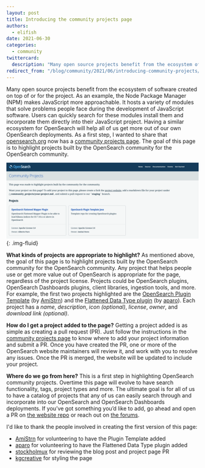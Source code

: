 ```yaml
---
layout: post
title: Introducing the community projects page
authors: 
  - elifish
date: 2021-06-30
categories:
  - community
twittercard:
  description: "Many open source projects benefit from the ecosystem of software created on top of or for the project. As a first steps towards having a robust ecosystem, opensearch.org now has added a community projects page to highlight projects created for the OpenSearch community by the OpenSearch community... "
redirect_from: "/blog/community/2021/06/introducing-community-projects/"
---
```


Many open source projects benefit from the ecosystem of software created on top of or for the project. As an example, the Node Package Manager (NPM) makes JavaScript more approachable. It hosts a variety of modules that solve problems people face during the development of JavaScript software. Users can quickly search for these modules install them and incorporate them directly into their JavaScript project. Having a similar ecosystem for OpenSearch will help all of us get more out of our own OpenSearch deployments. As a first step, I wanted to share that [opensearch.org](/) now has a [community projects page](/community_projects/). The goal of this page is to highlight projects built by the OpenSearch community for the OpenSearch community.

![OpenSearch Community Projects Page](/assets/media/blog-images/2021-06-30-introducing-community-projects/screenshot.png){: .img-fluid}

**What kinds of projects are appropriate to highlight?**
As mentioned above, the goal of this page is to highlight projects built by the OpenSearch community for the OpenSearch community. Any project that helps people use or get more value out of OpenSearch is appropriate for the page, regardless of the project license. Projects could be OpenSearch plugins, OpenSearch Dashboards plugins, client libraries, ingestion tools, and more. For example, the first two projects highlighted are the [OpenSearch Plugin Template](https://github.com/AmiStrn/opensearch-plugin-template-java) (by [AmiStrn](https://github.com/AmiStrn)) and the [Flattened Data Type plugin](https://github.com/aparo/opensearch-flattened-mapper-plugin) (by [aparo](https://github.com/aparo)). Each project has a *name*, *description*, *icon (optional)*, *license*, *owner*, and *download link (optional)*. 

**How do I get a project added to the page?**
Getting a project added is as simple as creating a pull request (PR). Just follow the instructions in the [community projects page](/community_projects/) to know where to add your project information and submit a PR. Once you have created the PR, one or more of the OpenSearch website maintainers will review it, and work with you to resolve any issues. Once the PR is merged, the website will be updated to include your project. 

**Where do we go from here?**
This is a first step in highlighting OpenSearch community projects. Overtime this page will evolve to have search functionality, tags, project types and more. The ultimate goal is for all of us to have a catalog of projects that any of us can easily search through and incorporate into our OpenSearch and OpenSearch Dashboards deployments. If you’ve got something you’d like to add, go ahead and open a PR on [the website repo](https://github.com/opensearch-project/project-website) or reach out on [the forums](https://discuss.opendistrocommunity.dev/).

I'd like to thank the people involved in creating the first version of this page:
* [AmiStrn](https://github.com/AmiStrn) for volunteering to have the Plugin Template added
* [aparo](https://github.com/aparo) for volunteering to have the Flattened Data Type plugin added
* [stockholmux](https://github.com/stockholmux) for reviewing the blog post and project page PR
* [kgcreative](https://github.com/kgcreative) for styling the page
